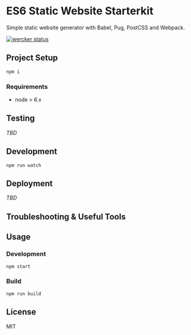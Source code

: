 # ES6 Static Website Starterkit

Simple static website generator with Babel, Pug, PostCSS and Webpack.

[![wercker status](https://app.wercker.com/status/46992c4a62c4ef5cddf23d7ef1de332f/s "wercker status")](https://app.wercker.com/project/bykey/46992c4a62c4ef5cddf23d7ef1de332f)

## Project Setup

`npm i`

### Requirements

- node > 6.x

## Testing

_TBD_

## Development

`npm run watch`

## Deployment

_TBD_

## Troubleshooting & Useful Tools


## Usage

### Development

`npm start`

### Build

`npm run build`

## License

MIT
